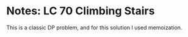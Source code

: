 # Notes: LC 70 Climbing Stairs

This is a classic DP problem, and for this solution I used memoization.
